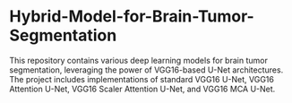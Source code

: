 # Hybrid-Model-for-Brain-Tumor-Segmentation
This repository contains various deep learning models for brain tumor segmentation, leveraging the power of VGG16-based U-Net architectures. The project includes implementations of standard VGG16 U-Net, VGG16 Attention U-Net, VGG16 Scaler Attention U-Net, and VGG16 MCA U-Net.
